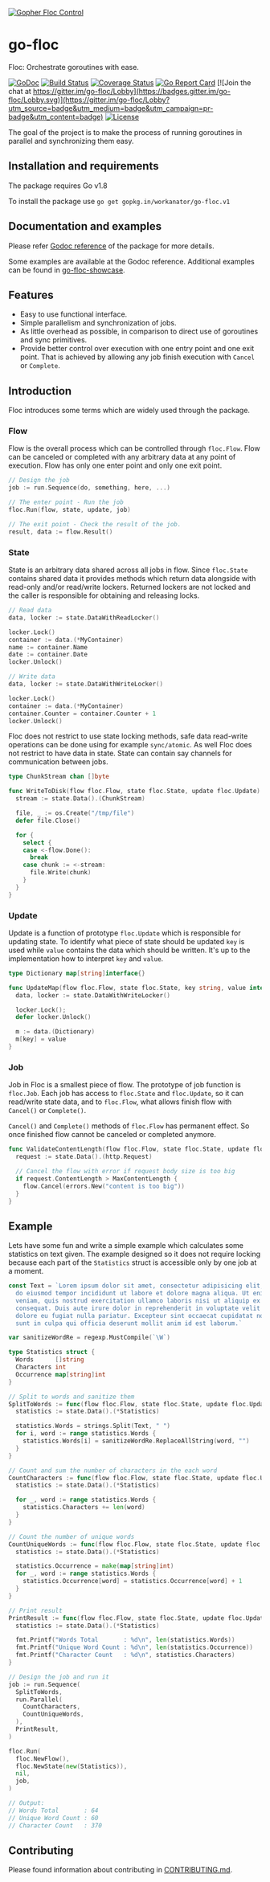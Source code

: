 [![Gopher Floc Control](https://s12.postimg.org/69tzd2ckt/go-floc-logo.png)](https://postimg.org/image/8eece5e7d/)

# go-floc

Floc: Orchestrate goroutines with ease.

[![GoDoc](https://godoc.org/gopkg.in/workanator/go-floc.v1?status.svg)](https://godoc.org/gopkg.in/workanator/go-floc.v1)
[![Build Status](https://travis-ci.org/workanator/go-floc.svg?branch=v1)](https://travis-ci.org/workanator/go-floc)
[![Coverage Status](https://coveralls.io/repos/github/workanator/go-floc/badge.svg?branch=v1)](https://coveralls.io/github/workanator/go-floc?branch=master)
[![Go Report Card](https://goreportcard.com/badge/github.com/workanator/go-floc)](https://goreportcard.com/report/github.com/workanator/go-floc)
[![Join the chat at https://gitter.im/go-floc/Lobby](https://badges.gitter.im/go-floc/Lobby.svg)](https://gitter.im/go-floc/Lobby?utm_source=badge&utm_medium=badge&utm_campaign=pr-badge&utm_content=badge)
[![License](https://img.shields.io/dub/l/vibe-d.svg)](https://github.com/workanator/go-floc/blob/master/LICENSE)

The goal of the project is to make the process of running goroutines in parallel
and synchronizing them easy.

## Installation and requirements

The package requires Go v1.8

To install the package use `go get gopkg.in/workanator/go-floc.v1`

## Documentation and examples

Please refer [Godoc reference](https://godoc.org/gopkg.in/workanator/go-floc.v1)
of the package for more details.

Some examples are available at the Godoc reference. Additional examples can
be found in [go-floc-showcase](https://github.com/workanator/go-floc-showcase).

## Features

- Easy to use functional interface.
- Simple parallelism and synchronization of jobs.
- As little overhead as possible, in comparison to direct use of goroutines
and sync primitives.
- Provide better control over execution with one entry point and one exit
point. That is achieved by allowing any job finish execution with `Cancel` or
`Complete`.

## Introduction

Floc introduces some terms which are widely used through the package.

### Flow

Flow is the overall process which can be controlled through `floc.Flow`. Flow
can be canceled or completed with any arbitrary data at any point of execution.
Flow has only one enter point and only one exit point.

```go
// Design the job
job := run.Sequence(do, something, here, ...)

// The enter point - Run the job
floc.Run(flow, state, update, job)

// The exit point - Check the result of the job.
result, data := flow.Result()
```

### State

State is an arbitrary data shared across all jobs in flow. Since `floc.State`
contains shared data it provides methods which return data alongside with
read-only and/or read/write lockers. Returned lockers are not locked and
the caller is responsible for obtaining and releasing locks.

```go
// Read data
data, locker := state.DataWithReadLocker()

locker.Lock()
container := data.(*MyContainer)
name := container.Name
date := container.Date
locker.Unlock()

// Write data
data, locker := state.DataWithWriteLocker()

locker.Lock()
container := data.(*MyContainer)
container.Counter = container.Counter + 1
locker.Unlock()
```

Floc does not restrict to use state locking methods, safe data read-write
operations can be done using for example `sync/atomic`. As well Floc does
not restrict to have data in state. State can contain say channels for
communication between jobs.

```go
type ChunkStream chan []byte

func WriteToDisk(flow floc.Flow, state floc.State, update floc.Update) {
  stream := state.Data().(ChunkStream)

  file, _ := os.Create("/tmp/file")
  defer file.Close()

  for {
    select {
    case <-flow.Done():
      break
    case chunk := <-stream:
      file.Write(chunk)
    }
  }
}
```

### Update

Update is a function of prototype `floc.Update` which is responsible for
updating state. To identify what piece of state should be updated `key` is used
while `value` contains the data which should be written. It's up to the
implementation how to interpret `key` and `value`.

```go
type Dictionary map[string]interface{}

func UpdateMap(flow floc.Flow, state floc.State, key string, value interface{}) {
  data, locker := state.DataWithWriteLocker()

  locker.Lock();
  defer locker.Unlock()

  m := data.(Dictionary)
  m[key] = value
}
```

### Job

Job in Floc is a smallest piece of flow. The prototype of job function is
`floc.Job`. Each job has access to `floc.State` and `floc.Update`, so it can
read/write state data, and to `floc.Flow`, what allows finish flow with
`Cancel()` or `Complete()`.

`Cancel()` and `Complete()` methods of `floc.Flow` has permanent effect. So once
finished flow cannot be canceled or completed anymore.

```go
func ValidateContentLength(flow floc.Flow, state floc.State, update floc.Update) {
  request := state.Data().(http.Request)

  // Cancel the flow with error if request body size is too big
  if request.ContentLength > MaxContentLength {
    flow.Cancel(errors.New("content is too big"))
  }
}
```

## Example

Lets have some fun and write a simple example which calculates some statistics
on text given. The example designed so it does not require locking because each
part of the `Statistics` struct is accessible only by one job at a moment.

```go
const Text = `Lorem ipsum dolor sit amet, consectetur adipisicing elit, sed
  do eiusmod tempor incididunt ut labore et dolore magna aliqua. Ut enim ad minim
  veniam, quis nostrud exercitation ullamco laboris nisi ut aliquip ex ea commodo
  consequat. Duis aute irure dolor in reprehenderit in voluptate velit esse cillum
  dolore eu fugiat nulla pariatur. Excepteur sint occaecat cupidatat non proident,
  sunt in culpa qui officia deserunt mollit anim id est laborum.`

var sanitizeWordRe = regexp.MustCompile(`\W`)

type Statistics struct {
  Words      []string
  Characters int
  Occurrence map[string]int
}

// Split to words and sanitize them
SplitToWords := func(flow floc.Flow, state floc.State, update floc.Update) {
  statistics := state.Data().(*Statistics)

  statistics.Words = strings.Split(Text, " ")
  for i, word := range statistics.Words {
    statistics.Words[i] = sanitizeWordRe.ReplaceAllString(word, "")
  }
}

// Count and sum the number of characters in the each word
CountCharacters := func(flow floc.Flow, state floc.State, update floc.Update) {
  statistics := state.Data().(*Statistics)

  for _, word := range statistics.Words {
    statistics.Characters += len(word)
  }
}

// Count the number of unique words
CountUniqueWords := func(flow floc.Flow, state floc.State, update floc.Update) {
  statistics := state.Data().(*Statistics)

  statistics.Occurrence = make(map[string]int)
  for _, word := range statistics.Words {
    statistics.Occurrence[word] = statistics.Occurrence[word] + 1
  }
}

// Print result
PrintResult := func(flow floc.Flow, state floc.State, update floc.Update) {
  statistics := state.Data().(*Statistics)

  fmt.Printf("Words Total       : %d\n", len(statistics.Words))
  fmt.Printf("Unique Word Count : %d\n", len(statistics.Occurrence))
  fmt.Printf("Character Count   : %d\n", statistics.Characters)
}

// Design the job and run it
job := run.Sequence(
  SplitToWords,
  run.Parallel(
    CountCharacters,
    CountUniqueWords,
  ),
  PrintResult,
)

floc.Run(
  floc.NewFlow(),
  floc.NewState(new(Statistics)),
  nil,
  job,
)

// Output:
// Words Total       : 64
// Unique Word Count : 60
// Character Count   : 370
```

## Contributing

Please found information about contributing in [CONTRIBUTING.md](https://github.com/workanator/go-floc/blob/master/CONTRIBUTING.md).
